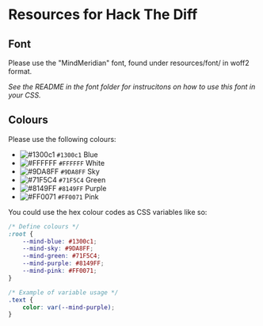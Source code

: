 # Resources for Hack The Diff

## Font

Please use the "MindMeridian" font, found under resources/font/ in woff2 format.

*See the README in the font folder for instrucitons on how to use this font in your CSS.*

## Colours

Please use the following colours:

- ![#1300c1](https://placehold.co/15x15/f03c15/f03c15.png) `#1300c1` Blue
- ![#FFFFFF](https://placehold.co/15x15/FFFFFF/FFFFFF.png) `#FFFFFF` White
- ![#9DA8FF](https://placehold.co/15x15/9DA8FF/9DA8FF.png) `#9DA8FF` Sky
- ![#71F5C4](https://placehold.co/15x15/71F5C4/71F5C4.png) `#71F5C4` Green
- ![#8149FF](https://placehold.co/15x15/8149FF/8149FF.png) `#8149FF` Purple
- ![#FF0071](https://placehold.co/15x15/FF0071/FF0071.png) `#FF0071` Pink

You could use the hex colour codes as CSS variables like so:
```css
/* Define colours */
:root {
	--mind-blue: #1300c1;
	--mind-sky: #9DA8FF;
	--mind-green: #71F5C4;
	--mind-purple: #8149FF;
	--mind-pink: #FF0071;
}

/* Example of variable usage */
.text {
	color: var(--mind-purple);
}
```